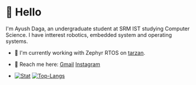 # 👋 Hello

I'm Ayush Daga, an undergraduate student at SRM IST studying Computer Science. I have intterest robotics, embedded system and operating systems.
- 🤖 I'm currently working with Zephyr RTOS on [tarzan](https://www.github.com/dagaayush1205/tarzan).
- 🔭 Reach me here: [Gmail](mailto:dagaayush1205@gmail.com) [Instagram](https://www.instagram.com/ayushdagaa)

- [![Stat](https://github-readme-stats.vercel.app/api?username=dagaayush1205&count_private=true&hide=stars&show_icons=true&line_height=29&theme=radical&rank_icon=github)](https://github.com/dagaayush1205)
[![Top-Langs](https://github-readme-stats.vercel.app/api/top-langs/?username=dagaayush1205&layout=compact&langs_count=8&hide=HTML,PostScript&theme=radical)](https://github.com/dagayush1205)

<!--
**dagaayush1205/dagaayush1205** is a ✨ _special_ ✨ repository because its `README.md` (this file) appears on your GitHub profile.

Here are some ideas to get you started:
![<Badge Name>](https://img.shields.io/badge/<Badge Text>-<Background Color>?style=for-the-badge&logo=<Icon Name>&logoColor=<Logo Color>)
Hello, I am Ayush
- 🔭 I’m currently working on ...
- 🌱 I’m currently learning ...
- 👯 I’m looking to collaborate on ...
- 🤔 I’m looking for help with ...
- 💬 Ask me about ...
- 📫 How to reach me: ...
- 😄 Pronouns: ...
- ⚡ Fun fact: ...
-->
